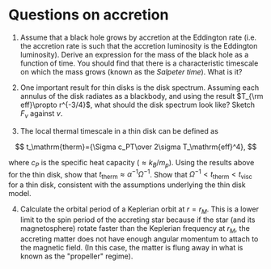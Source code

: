 # Questions on accretion

1. Assume that a black hole grows by accretion at the Eddington rate (i.e. the accretion rate is such that the accretion luminosity is the Eddington luminosity). Derive an expression for the mass of the black hole as a function of time. You should find that there is a characteristic timescale on which the mass grows (known as the *Salpeter time*). What is it?

2. One important result for thin disks is the disk spectrum. Assuming each annulus of the disk radiates as a blackbody, and using the result $T_{\rm eff}\propto r^{-3/4}$, what should the disk spectrum look like? Sketch $F_\nu$ against $\nu$.

3. The local thermal timescale in a thin disk can be defined as 

$$
t_\mathrm{therm}={\Sigma c_PT\over 2\sigma T_\mathrm{eff}^4},
$$

where $c_P$ is the specific heat capacity ($\approx k_B/m_p$). Using the results above for the thin disk, show that $t_\mathrm{therm}\approx \alpha^{-1}\Omega^{-1}$. Show that $\Omega^{-1}<t_\mathrm{therm}<t_\mathrm{visc}$ for a thin disk, consistent with the assumptions underlying the thin disk model.

4. Calculate the orbital period of a Keplerian orbit at $r=r_M$. This is a lower limit to the spin period of the accreting star because if the star (and its magnetosphere) rotate faster than the Keplerian frequency at $r_M$, the accreting matter does not have enough angular momentum to attach to the magnetic field. (In this case, the matter is flung away in what is known as the "propeller" regime).
